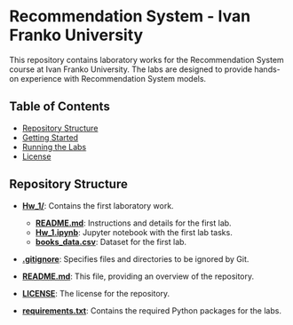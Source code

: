 # Recommendation System - Ivan Franko University

This repository contains laboratory works for the Recommendation System course at Ivan Franko University. The labs are designed to provide hands-on experience with Recommendation System models.

## Table of Contents

- [Repository Structure](#repository-structure)
- [Getting Started](#getting-started)
- [Running the Labs](#running-the-labs)
- [License](#license)

## Repository Structure

- **[Hw_1/](Hw_1/)**: Contains the first laboratory work.
  - **[README.md](Hw_1/README.md)**: Instructions and details for the first lab.
  - **[Hw_1.ipynb](Hw_1/Hw_1.ipynb)**: Jupyter notebook with the first lab tasks.
  - **[books_data.csv](Hw_1/books_data.csv)**: Dataset for the first lab.

- **[.gitignore](.gitignore)**: Specifies files and directories to be ignored by Git.
- **[README.md](README.md)**: This file, providing an overview of the repository.
- **[LICENSE](LICENSE)**: The license for the repository.
- **[requirements.txt](requirements.txt)**: Contains the required Python packages for the labs.